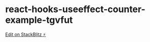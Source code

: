 # react-hooks-useeffect-counter-example-tgvfut

[Edit on StackBlitz ⚡️](https://stackblitz.com/edit/react-hooks-useeffect-counter-example-tgvfut)